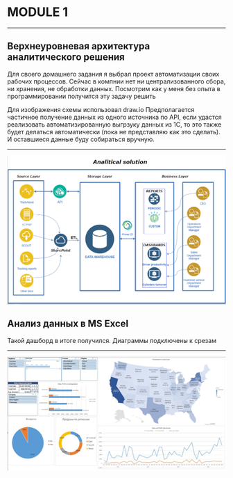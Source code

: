 # MODULE 1
---
## Верхнеуровневая архитектура аналитического решения

Для своего домашнего задания я выбрал проект автоматизации своих рабочих процессов. Сейчас в компнии нет ни централизованного сбора, ни хранения, не обработки данных. Посмотрим как у меня без опыта в программировании получится эту задачу решить

Для изображения схемы использовал draw.io 
Предполагается частичное получение данных из одного источника по API, если удастся реализовать автоматизированную выгрзуку данных из 1С, то это также будет делаться автоматически (пока не представляю как это сделать). И оставшиеся данные буду собираться вручную.

---
!["Diagram"][def2]

## Анализ данных в MS Excel
Такой дашборд в итоге получился. 
Диаграммы подключены к срезам

---
!["Dashboard"][def]


[def]: https://github.com/ave066/datalearn/blob/main/DE101/Module1/dashboard.JPG?raw=true
[def2]: https://github.com/ave066/datalearn/blob/main/DE101/Module1/Diagram.PNG